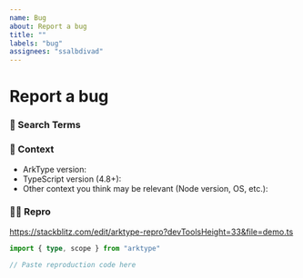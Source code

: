 ```yaml
---
name: Bug
about: Report a bug
title: ""
labels: "bug"
assignees: "ssalbdivad"
---
```


# Report a bug

### 🔎 Search Terms

<!--
  What search terms did you use when trying to find an existing bug report?
  List them here so people in the future can find this one more easily.
-->

### 🧩 Context

-   ArkType version:
-   TypeScript version (4.8+):
-   Other context you think may be relevant (Node version, OS, etc.):

### 🧑‍💻 Repro

<!--
1. Update the template link below so that it reproduces the problem you're having.
2. Add comments to describe differences between actual and expected behavior.
3. Click "Fork" in the top-left corner of StackBlitz
4. Copy the new URL and use it to replace the template URL below.
5. Copy the source code you used to repro the bug and paste it into the code block below.
-->

https://stackblitz.com/edit/arktype-repro?devToolsHeight=33&file=demo.ts

```ts
import { type, scope } from "arktype"

// Paste reproduction code here
```
